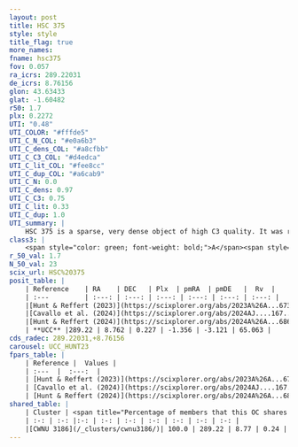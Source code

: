 ```yaml
---
layout: post
title: HSC 375
style: style
title_flag: true
more_names: 
fname: hsc375
fov: 0.057
ra_icrs: 289.22031
de_icrs: 8.76156
glon: 43.63433
glat: -1.60482
r50: 1.7
plx: 0.2272
UTI: "0.48"
UTI_COLOR: "#fffde5"
UTI_C_N_COL: "#e0a6b3"
UTI_C_dens_COL: "#a8cfbb"
UTI_C_C3_COL: "#d4edca"
UTI_C_lit_COL: "#fee8cc"
UTI_C_dup_COL: "#a6cab9"
UTI_C_N: 0.0
UTI_C_dens: 0.97
UTI_C_C3: 0.75
UTI_C_lit: 0.33
UTI_C_dup: 1.0
UTI_summary: |
    HSC 375 is a sparse, very dense object of high C3 quality. It was recently reported in the literature. This object shares a large percentage of members with a later reported entry.<br><br><span style="color: #99180f; font-weight: bold;">Warning: </span>contains less than 25 stars with <i>P>0.5</i> estimated.
class3: |
    <span style="color: green; font-weight: bold;">A</span><span style="color: #FFC300; font-weight: bold;">B</span>
r_50_val: 1.7
N_50_val: 23
scix_url: HSC%20375
posit_table: |
    | Reference    | RA    | DEC   | Plx  | pmRA  | pmDE   |  Rv  |
    | :---         | :---: | :---: | :---: | :---: | :---: | :---: |
    |[Hunt & Reffert (2023)](https://scixplorer.org/abs/2023A%26A...673A.114H) | 289.218 | 8.754 | 0.22 | -1.355 | -3.119 | 77.001 |
    |[Cavallo et al. (2024)](https://scixplorer.org/abs/2024AJ....167...12C) | 289.215 | 8.742 | 0.217 | -- | -- | -- |
    |[Hunt & Reffert (2024)](https://scixplorer.org/abs/2024A%26A...686A..42H) | 289.218 | 8.754 | 0.22 | -1.355 | -3.119 | 77.001 |
    | **UCC** |289.22 | 8.762 | 0.227 | -1.356 | -3.121 | 65.063 | 
cds_radec: 289.22031,+8.76156
carousel: UCC_HUNT23
fpars_table: |
    | Reference |  Values |
    | :---  |  :---:  |
    | [Hunt & Reffert (2023)](https://scixplorer.org/abs/2023A%26A...673A.114H) | `AV50=4.666, diffAV50=1.587, MOD50=12.954, logAge50=8.216` |
    | [Cavallo et al. (2024)](https://scixplorer.org/abs/2024AJ....167...12C) | `AV50=4.75, dMod50=13.92, logAge50=7.76, [Fe/H]50=0.33` |
    | [Hunt & Reffert (2024)](https://scixplorer.org/abs/2024A%26A...686A..42H) | `MassJ=964.297` |
shared_table: |
    | Cluster | <span title="Percentage of members that this OC shares with the ones listed">%</span>   | RA   | DEC   | Plx   | pmRA  | pmDE  | Rv | UTI |
    | :-: | :-: |:-: | :-: | :-: | :-: | :-: | :-: | :-: |
    |[CWNU 3186](/_clusters/cwnu3186/)| 100.0 | 289.22 | 8.77 | 0.24 | -1.31 | -3.14 | 65.06 |0.22 |
---
```


